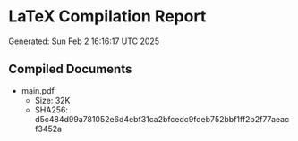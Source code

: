 # LaTeX Compilation Report
Generated: Sun Feb  2 16:16:17 UTC 2025
## Compiled Documents
- main.pdf
  - Size: 32K
  - SHA256: d5c484d99a781052e6d4ebf31ca2bfcedc9fdeb752bbf1ff2b2f77aeacf3452a
